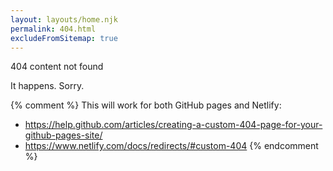 ```yaml
---
layout: layouts/home.njk
permalink: 404.html
excludeFromSitemap: true
---
```


404 content not found

It happens. Sorry.

{% comment %}
This will work for both GitHub pages and Netlify:

* https://help.github.com/articles/creating-a-custom-404-page-for-your-github-pages-site/
* https://www.netlify.com/docs/redirects/#custom-404
{% endcomment %}
